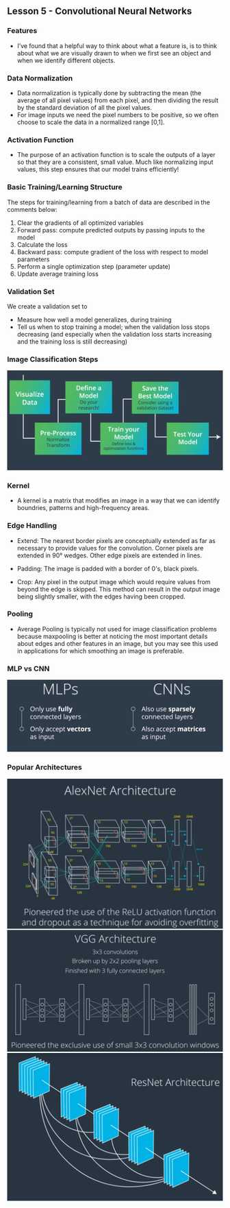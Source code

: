 ## Lesson 5 - Convolutional Neural Networks  

### Features
- I’ve found that a helpful way to think about what a feature is, is to think about what we are visually drawn to when we first see an object and when we identify different objects.  

### Data Normalization 
- Data normalization is typically done by subtracting the mean (the average of all pixel values) from each pixel, and then dividing the result by the standard deviation of all the pixel values.  
- For image inputs we need the pixel numbers to be positive, so we often choose to scale the data in a normalized range [0,1].  

### Activation Function 
- The purpose of an activation function is to scale the outputs of a layer so that they are a consistent, small value. Much like normalizing input values, this step ensures that our model trains efficiently! 

### Basic Training/Learning Structure 
The steps for training/learning from a batch of data are described in the comments below:

1. Clear the gradients of all optimized variables
2. Forward pass: compute predicted outputs by passing inputs to the model
3. Calculate the loss
4. Backward pass: compute gradient of the loss with respect to model parameters
5. Perform a single optimization step (parameter update)
6. Update average training loss

### Validation Set

We create a validation set to

- Measure how well a model generalizes, during training
- Tell us when to stop training a model; when the validation loss stops decreasing (and especially when the validation loss starts increasing and the training loss is still decreasing)

### Image Classification Steps 
![](./img/L5_Image_Classification_Steps.png) 

### Kernel
- A kernel is a matrix that modifies an image in a way that we can identify boundries, patterns and high-frequency areas. 

### Edge Handling

- Extend: The nearest border pixels are conceptually extended as far as necessary to provide values for the convolution. Corner pixels are extended in 90° wedges. Other edge pixels are extended in lines.

- Padding: The image is padded with a border of 0's, black pixels.

- Crop: Any pixel in the output image which would require values from beyond the edge is skipped. This method can result in the output image being slightly smaller, with the edges having been cropped.

### Pooling
- Average Pooling is typically not used for image classification problems because maxpooling is better at noticing the most important details about edges and other features in an image, but you may see this used in applications for which smoothing an image is preferable.

### MLP vs CNN
![](./img/L5_MLP_CNN.png) 

### Popular Architectures
![](./img/L5_AlexNet.png)
![](./img/L5_VGG.png) 
![](./img/L5_ResNet.png) 






